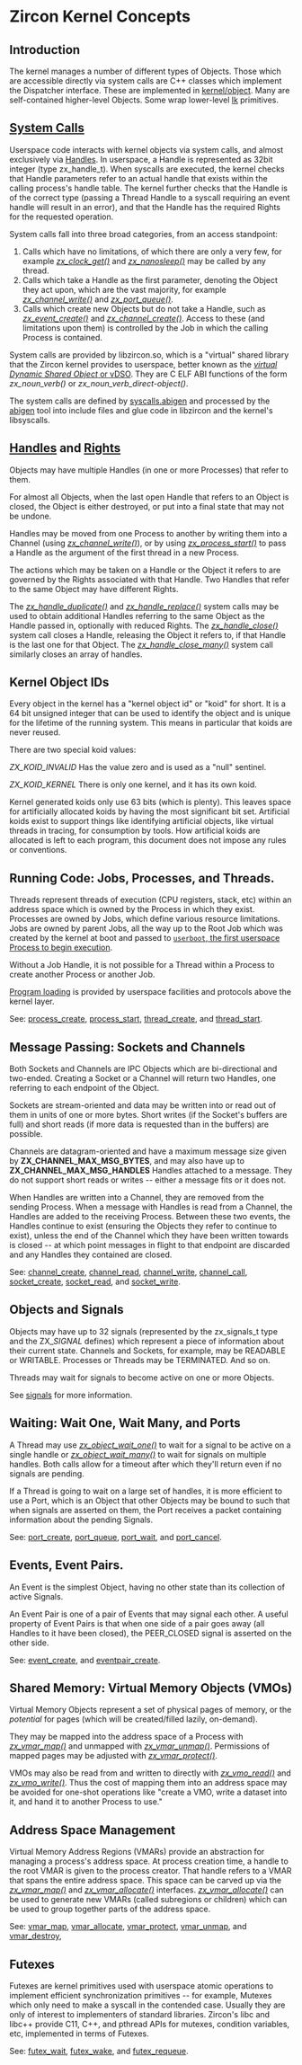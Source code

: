 # Zircon Kernel Concepts

## Introduction

The kernel manages a number of different types of Objects. Those which are
accessible directly via system calls are C++ classes which implement the
Dispatcher interface. These are implemented in
[kernel/object](../kernel/object). Many are self-contained higher-level Objects.
Some wrap lower-level [lk](../../docs/glossary.md#lk) primitives.

## [System Calls](syscalls.md)

Userspace code interacts with kernel objects via system calls, and almost
exclusively via [Handles](handles.md).  In userspace, a Handle is represented as
32bit integer (type zx_handle_t).  When syscalls are executed, the kernel checks
that Handle parameters refer to an actual handle that exists within the calling
process's handle table.  The kernel further checks that the Handle is of the
correct type (passing a Thread Handle to a syscall requiring an event handle
will result in an error), and that the Handle has the required Rights for the
requested operation.

System calls fall into three broad categories, from an access standpoint:

1. Calls which have no limitations, of which there are only a very few, for
example [*zx_clock_get()*](syscalls/clock_get.md)
and [*zx_nanosleep()*](syscalls/nanosleep.md) may be called by any thread.
2. Calls which take a Handle as the first parameter, denoting the Object they act upon,
which are the vast majority, for example [*zx_channel_write()*](syscalls/channel_write.md)
and [*zx_port_queue()*](syscalls/port_queue.md).
3. Calls which create new Objects but do not take a Handle, such as
[*zx_event_create()*](syscalls/event_create.md) and
[*zx_channel_create()*](syscalls/channel_create.md).  Access to these (and limitations
upon them) is controlled by the Job in which the calling Process is contained.

System calls are provided by libzircon.so, which is a "virtual" shared
library that the Zircon kernel provides to userspace, better known as the
[*virtual Dynamic Shared Object* or vDSO](vdso.md).
They are C ELF ABI functions of the form *zx_noun_verb()* or
*zx_noun_verb_direct-object()*.

The system calls are defined by [syscalls.abigen](../system/public/zircon/syscalls.abigen)
and processed by the [abigen](../system/host/abigen/) tool into include files and glue
code in libzircon and the kernel's libsyscalls.


## [Handles](handles.md) and [Rights](rights.md)

Objects may have multiple Handles (in one or more Processes) that refer to them.

For almost all Objects, when the last open Handle that refers to an Object is closed,
the Object is either destroyed, or put into a final state that may not be undone.

Handles may be moved from one Process to another by writing them into a Channel
(using [*zx_channel_write()*](syscalls/channel_write.md)), or by using
[*zx_process_start()*](syscalls/process_start.md) to pass a Handle as the argument
of the first thread in a new Process.

The actions which may be taken on a Handle or the Object it refers to are governed
by the Rights associated with that Handle.  Two Handles that refer to the same Object
may have different Rights.

The [*zx_handle_duplicate()*](syscalls/handle_duplicate.md) and
[*zx_handle_replace()*](syscalls/handle_replace.md) system calls may be used to
obtain additional Handles referring to the same Object as the Handle passed in,
optionally with reduced Rights.  The [*zx_handle_close()*](syscalls/handle_close.md)
system call closes a Handle, releasing the Object it refers to, if that Handle is
the last one for that Object. The [*zx_handle_close_many()*](syscalls/handle_close_many.md)
system call similarly closes an array of handles.


## Kernel Object IDs

Every object in the kernel has a "kernel object id" or "koid" for short.
It is a 64 bit unsigned integer that can be used to identify the object
and is unique for the lifetime of the running system.
This means in particular that koids are never reused.

There are two special koid values:

*ZX_KOID_INVALID* Has the value zero and is used as a "null" sentinel.

*ZX_KOID_KERNEL* There is only one kernel, and it has its own koid.

Kernel generated koids only use 63 bits (which is plenty).
This leaves space for artificially allocated koids by having the most
significant bit set.
Artificial koids exist to support things like identifying artificial objects,
like virtual threads in tracing, for consumption by tools.
How artificial koids are allocated is left to each program,
this document does not impose any rules or conventions.


## Running Code: Jobs, Processes, and Threads.

Threads represent threads of execution (CPU registers, stack, etc) within an
address space which is owned by the Process in which they exist.  Processes are
owned by Jobs, which define various resource limitations.  Jobs are owned by
parent Jobs, all the way up to the Root Job which was created by the kernel at
boot and passed to [`userboot`, the first userspace Process to begin execution](userboot.md).

Without a Job Handle, it is not possible for a Thread within a Process to create another
Process or another Job.

[Program loading](program_loading.md) is provided by userspace facilities and
protocols above the kernel layer.

See: [process_create](syscalls/process_create.md),
[process_start](syscalls/process_start.md),
[thread_create](syscalls/thread_create.md),
and [thread_start](syscalls/thread_start.md).


## Message Passing: Sockets and Channels

Both Sockets and Channels are IPC Objects which are bi-directional and two-ended.
Creating a Socket or a Channel will return two Handles, one referring to each endpoint
of the Object.

Sockets are stream-oriented and data may be written into or read out of them in units
of one or more bytes.  Short writes (if the Socket's buffers are full) and short reads
(if more data is requested than in the buffers) are possible.

Channels are datagram-oriented and have a maximum message size given by **ZX_CHANNEL_MAX_MSG_BYTES**,
and may also have up to **ZX_CHANNEL_MAX_MSG_HANDLES** Handles attached to a message.
They do not support short reads or writes -- either a message fits or it does not.

When Handles are written into a Channel, they are removed from the sending Process.
When a message with Handles is read from a Channel, the Handles are added to the receiving
Process.  Between these two events, the Handles continue to exist (ensuring the Objects
they refer to continue to exist), unless the end of the Channel which they have been written
towards is closed -- at which point messages in flight to that endpoint are discarded and
any Handles they contained are closed.

See: [channel_create](syscalls/channel_create.md),
[channel_read](syscalls/channel_read.md),
[channel_write](syscalls/channel_write.md),
[channel_call](syscalls/channel_call.md),
[socket_create](syscalls/socket_create.md),
[socket_read](syscalls/socket_read.md),
and [socket_write](syscalls/socket_write.md).

## Objects and Signals

Objects may have up to 32 signals (represented by the zx_signals_t type and the ZX_*_SIGNAL_*
defines) which represent a piece of information about their current state.  Channels and Sockets,
for example, may be READABLE or WRITABLE.  Processes or Threads may be TERMINATED.  And so on.

Threads may wait for signals to become active on one or more Objects.

See [signals](signals.md) for more information.

## Waiting: Wait One, Wait Many, and Ports

A Thread may use [*zx_object_wait_one()*](syscalls/object_wait_one.md)
to wait for a signal to be active on a single handle or
[*zx_object_wait_many()*](syscalls/object_wait_many.md) to wait for
signals on multiple handles.  Both calls allow for a timeout after
which they'll return even if no signals are pending.

If a Thread is going to wait on a large set of handles, it is more efficient to use
a Port, which is an Object that other Objects may be bound to such that when signals
are asserted on them, the Port receives a packet containing information about the
pending Signals.

See: [port_create](syscalls/port_create.md),
[port_queue](syscalls/port_queue.md),
[port_wait](syscalls/port_wait.md),
and [port_cancel](syscalls/port_cancel.md).


## Events, Event Pairs.

An Event is the simplest Object, having no other state than its collection of active Signals.

An Event Pair is one of a pair of Events that may signal each other.  A useful property of
Event Pairs is that when one side of a pair goes away (all Handles to it have been
closed), the PEER_CLOSED signal is asserted on the other side.

See: [event_create](syscalls/event_create.md),
and [eventpair_create](syscalls/eventpair_create.md).


## Shared Memory: Virtual Memory Objects (VMOs)

Virtual Memory Objects represent a set of physical pages of memory, or the *potential*
for pages (which will be created/filled lazily, on-demand).

They may be mapped into the address space of a Process with
[*zx_vmar_map()*](syscalls/vmar_map.md) and unmapped with
[*zx_vmar_unmap()*](syscalls/vmar_unmap.md).  Permissions of
mapped pages may be adjusted with [*zx_vmar_protect()*](syscalls/vmar_protect.md).

VMOs may also be read from and written to directly with
[*zx_vmo_read()*](syscalls/vmo_read.md) and [*zx_vmo_write()*](syscalls/vmo_write.md).
Thus the cost of mapping them into an address space may be avoided for one-shot operations
like "create a VMO, write a dataset into it, and hand it to another Process to use."

## Address Space Management

Virtual Memory Address Regions (VMARs) provide an abstraction for managing a
process's address space.  At process creation time, a handle to the root VMAR
is given to the process creator.  That handle refers to a VMAR that spans the
entire address space.  This space can be carved up via the
[*zx_vmar_map()*](syscalls/vmar_map.md) and
[*zx_vmar_allocate()*](syscalls/vmar_allocate.md) interfaces.
[*zx_vmar_allocate()*](syscalls/vmar_allocate.md) can be used to generate new
VMARs (called subregions or children) which can be used to group together
parts of the address space.

See: [vmar_map](syscalls/vmar_map.md),
[vmar_allocate](syscalls/vmar_allocate.md),
[vmar_protect](syscalls/vmar_protect.md),
[vmar_unmap](syscalls/vmar_unmap.md),
and [vmar_destroy](syscalls/vmar_destroy.md),

## Futexes

Futexes are kernel primitives used with userspace atomic operations to implement
efficient synchronization primitives -- for example, Mutexes which only need to make
a syscall in the contended case.  Usually they are only of interest to implementers of
standard libraries.  Zircon's libc and libc++ provide C11, C++, and pthread APIs for
mutexes, condition variables, etc, implemented in terms of Futexes.

See: [futex_wait](syscalls/futex_wait.md),
[futex_wake](syscalls/futex_wake.md),
and [futex_requeue](syscalls/futex_requeue.md).
